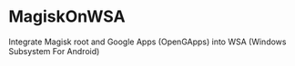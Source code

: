 # MagiskOnWSA
Integrate Magisk root and Google Apps (OpenGApps) into WSA (Windows Subsystem For Android)

